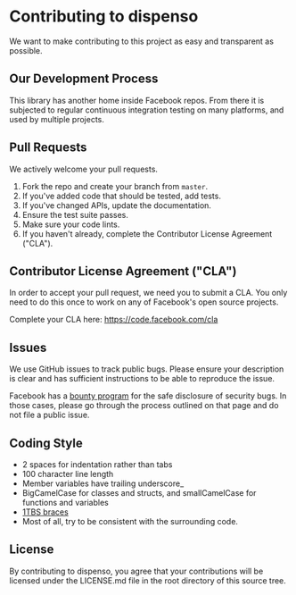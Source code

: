 # Contributing to dispenso
We want to make contributing to this project as easy and transparent as
possible.

## Our Development Process
This library has another home inside Facebook repos.  From there it is subjected to regular continuous integration testing on many platforms, and used by multiple projects.  

## Pull Requests
We actively welcome your pull requests.

1. Fork the repo and create your branch from `master`.
2. If you've added code that should be tested, add tests.
3. If you've changed APIs, update the documentation.
4. Ensure the test suite passes.
5. Make sure your code lints.
6. If you haven't already, complete the Contributor License Agreement ("CLA").

## Contributor License Agreement ("CLA")
In order to accept your pull request, we need you to submit a CLA. You only need
to do this once to work on any of Facebook's open source projects.

Complete your CLA here: <https://code.facebook.com/cla>

## Issues
We use GitHub issues to track public bugs. Please ensure your description is
clear and has sufficient instructions to be able to reproduce the issue.

Facebook has a [bounty program](https://www.facebook.com/whitehat/) for the safe
disclosure of security bugs. In those cases, please go through the process
outlined on that page and do not file a public issue.

## Coding Style  
* 2 spaces for indentation rather than tabs
* 100 character line length
* Member variables have trailing underscore_
* BigCamelCase for classes and structs, and smallCamelCase for functions and variables
* [1TBS braces](https://en.wikipedia.org/wiki/Indentation_style#Variant:_1TBS_(OTBS))
* Most of all, try to be consistent with the surrounding code.


## License
By contributing to dispenso, you agree that your contributions will be licensed
under the LICENSE.md file in the root directory of this source tree.